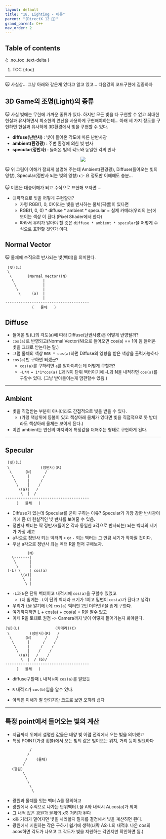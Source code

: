 ```yaml
---
layout: default
title: "18. Lighting - 이론"
parent: "(DirectX 12 🌠)"
grand_parent: C++
nav_order: 2
---
```


## Table of contents
{: .no_toc .text-delta }

1. TOC
{:toc}

---

🙀 사실상... 그냥 아래와 같은게 있다고 알고 있고... 다음강의 코드구현에 집중하자

## 3D Game의 조명(Light)의 종류

😺 사실 빛에는 무한에 가까운 종류가 있다. 하지만 모든 빛을 다 구현할 수 없고 최대한 현실과 유사하면서 최소한의 연산을 사용하게 구현해야하는데... 아래 세 가지 정도를 구현하면 현실과 유사하게 3D환경에서 빛을 구현할 수 있다.

* **diffuse(난반사)** : 빛이 들어온 각도에 따른 난반사광
* **ambient(환경광)** : 주변 환경에 의한 빛 반사
* **specular(정반사)** : 들어온 빛의 각도와 동일한 각의 반사

<p align="center">
  <img src="https://taehyungs-programming-blog.github.io/blog/assets/images/cpp/directx/directx-17-1.png"/>
</p>

😺 위 그림이 이해가 잘되게 설명해 주는데 Ambient(환경광), Diffuse(들어오는 빛의 영향), Specular(정반사 되는 빛의 영향) 👉 요 정도만 이해해도 충분...

😺 이론은 대충이해가 되고 수식으로 표현해 보자면 ...

* 대략적으로 빛을 어떻게 구현할까?
    * 가령 RGB(1, 0, 0)이라는 빛을 반사하는 물체(픽셀)이 있다면
    * RGB(1, 0, 0) * diffuse * ambient * specular = 실제 카메라(우리의 눈)에 보이는 색상 이 된다.(Pixel Shader에서 한다)
    * 따라서 우리가 알아야 할 것은 `diffuse * ambient * specular`을 어떻게 수식으로 표현할 것인가 이다.

## Normal Vector

😺 물체에 수직으로 반사되는 빛(벡터)을 의미한다.

```
 (빛)(L)
 \
  \       (Normal Vector)(N)
   \             |
    \            |
     \           |
      \     (a)  |
                 |
--------------------------------------
            (   물체   )
```

## Diffuse

* 들어온 빛(L)의 각도(a)에 따라 Diffuse(난반사광)은 어떻게 반영될까?
* `cos(a)`로 반영되고(Normal Vector(N)으로 들어오면 cos(a) == 1이 됨 들어온 빛을 그대로 받는다는 말.)
* 그럼 물체의 색상 `RGB * cos(a)`하면 Diffuse의 영향을 받은 색상을 출력가능하다
* `cos(a)`만 구하면 되겠군?
    * `cos(a)`를 구하려면 `a`를 알아야하는데 어떻게 구할까?
    * `-L*N = 1*1*cos(a)` L과 N이 단위 벡터이기에 -L과 N을 내적하면 `cos(a)`를 구할수 있다. (그냥 받아들이는게 맘편할수 있음.)

---

## Ambient

* 빛을 직접받는 부분이 아니더라도 간접적으로 빛을 받을 수 있다.
    * (가령 책상위에 등불이 있고 책상아래 물체가 있다면 빛을 직접적으로 못 받더라도 책상아래 물체는 보이게 된다.)
* 이런 ambient는 연산의 마지막에 특정값을 더해주는 형태로 구현하게 된다.

---

## Specular

```
 (빛)(L)
 \              (정반사)(R)
  \      (N)      /
   \      |      /
    \     |     /
     \    |    /
      \(a)|   /
       \  |  /
--------------------------------------
     (   물체   )
```

* Diffuse가 있는데 Specular를 굳이 구하는 이유? Specular가 가장 강한 반사광이기에 좀 더 현실적인 빛 반사를 보여줄 수 있음.
* 정반사 벡터는 딱 정반사(들어온 각과 동일한 a각으로 반사되는) 되는 벡터의 세기가 가장 세고
* a각으로 정반사 되는 벡터의 `+` or `-` 되는 벡터는 그 만큼 세기가 작아질 것이다.
* 우선 a각으로 정반사 되는 벡터 R을 먼저 구해보자.

```
          (N)
   \-------|
    \      |
     \     |
 (-L) \    | cos(a)
       \(a)|
        \  |
         \ |
```

* `-L`과 `N`은 단위 벡터이고 내적시에 `cos(a)`을 구할수 있었고
    * (더 쉽게는 `-L`이 단위 벡터라 크기가 1이고 밑변이 `cos(a)`가 된다고 생각)
* 우리가 `L`을 알기에 `L`에 `cos(a)` 벡터만 2번 더하면 `R`을 쉽게 구한다.
* 여기까지하면 L + cos(a) + cos(a) = R을 알수 있고
* 이제 R을 토대로 원점 -> Camera까지 빛이 어떻게 들어가는지 봐야한다.

```
(빛)(L)                (카메라)(C)
 \         (정반사)(R)   /
  \      (N)      /    /
   \      |      /    /
    \     |     /    /
     \    |    /    /
      \(a)|   /    /
       \  |  / (b)/
--------------------------------------
     (   물체   )
```

* diffuse구할때 `L` 내적 `N`이 `cos(a)`를 알았듯
* `R` 내적 `C`가 `cos(b)`임을 알수 있다.

* 아직은 이해가 잘 안되지만 코드로 보면 오히려 쉽다

---

## 특정 point에서 들어오는 빛의 계산

* 지금까지 위에서 설명한 값들은 태양 빛 어럼 전역에서 오는 빛을 의미했고
* 특정 POINT(가령 횟불)에서 오는 빛의 값은 빛이오는 위치, 거리 등이 필요하다

```
           /
          /
         /    (물체)
        /
   (광원)
        \
         \
          \
           \
            \
```

* 광원과 물체를 잇는 벡터 A를 정의하고
* 광원에서 수직으로 나가는 단위벡터 L을 A와 내적시 A*L*cos(a)가 되며
* 그 내적 값은 광원과 물체의 x축 거리가 된다
* x축 거리가 멀어지면 빛을 처리할지 말지를 결정해서 빛을 계산하면 된다.
* 광원에서 지원하는 각은 구하기 쉽기에 생략(대략 A와 L의 내적후 나온 cos의 acos하면 각도가 나오고 그 각도가 빛을 지원하는 각인지만 확인하면 됨.)